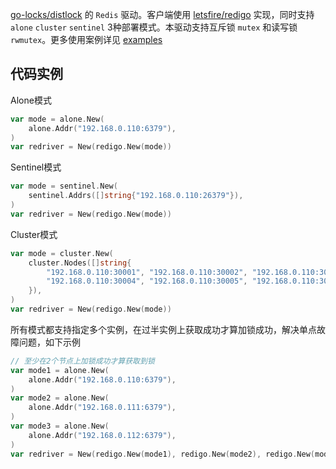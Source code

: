 [go-locks/distlock](https://github.com/go-locks/distlock) 的 `Redis` 驱动。客户端使用 [letsfire/redigo](https://github.com/letsfire/redigo) 实现，同时支持 `alone` `cluster` `sentinel` 3种部署模式。本驱动支持互斥锁 `mutex` 和读写锁 `rwmutex`。更多使用案例详见 [examples](https://github.com/go-locks/examples)


## 代码实例

Alone模式

```go
var mode = alone.New(
	alone.Addr("192.168.0.110:6379"),
)
var redriver = New(redigo.New(mode))
```

Sentinel模式

```go
var mode = sentinel.New(
	sentinel.Addrs([]string{"192.168.0.110:26379"}),
)
var redriver = New(redigo.New(mode))
```

Cluster模式

```go
var mode = cluster.New(
	cluster.Nodes([]string{
        "192.168.0.110:30001", "192.168.0.110:30002", "192.168.0.110:30003",
        "192.168.0.110:30004", "192.168.0.110:30005", "192.168.0.110:30006",
    }),
)
var redriver = New(redigo.New(mode))
```

所有模式都支持指定多个实例，在过半实例上获取成功才算加锁成功，解决单点故障问题，如下示例

```go
// 至少在2个节点上加锁成功才算获取到锁
var mode1 = alone.New(
	alone.Addr("192.168.0.110:6379"),
)
var mode2 = alone.New(
	alone.Addr("192.168.0.111:6379"),
)
var mode3 = alone.New(
	alone.Addr("192.168.0.112:6379"),
)
var redriver = New(redigo.New(mode1), redigo.New(mode2), redigo.New(mode3))
```